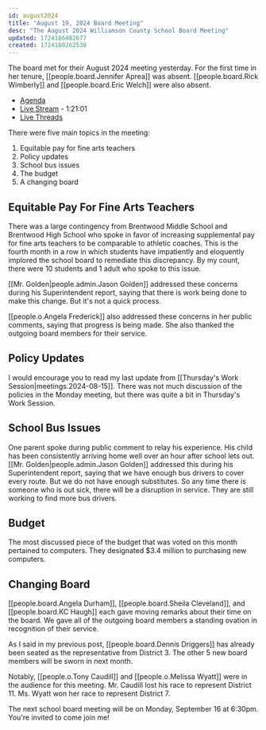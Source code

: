 ```yaml
---
id: august2024
title: "August 19, 2024 Board Meeting"
desc: "The August 2024 Williamson County School Board Meeting"
updated: 1724186482677
created: 1724180262538
---
```


The board met for their August 2024 meeting yesterday. For the first time in her tenure, [[people.board.Jennifer Aprea]] was absent. [[people.board.Rick Wimberly]] and [[people.board.Eric Welch]] were also absent.

- [Agenda](https://meeting.boeconnect.net/Public/Agenda/566?meeting=650356)
- [Live Stream](https://www.youtube.com/live/_75NKjH_rvI) - 1:21:01
- [Live Threads](https://www.threads.net/@murribu/post/C-3rENFJM-1)

There were five main topics in the meeting:

1. Equitable pay for fine arts teachers
1. Policy updates
1. School bus issues
1. The budget
1. A changing board

## Equitable Pay For Fine Arts Teachers

There was a large contingency from Brentwood Middle School and Brentwood High School who spoke in favor of increasing supplemental pay for fine arts teachers to be comparable to athletic coaches. This is the fourth month in a row in which students have impatiently and eloquently implored the school board to remediate this discrepancy. By my count, there were 10 students and 1 adult who spoke to this issue.

[[Mr. Golden|people.admin.Jason Golden]] addressed these concerns during his Superintendent report, saying that there is work being done to make this change. But it's not a quick process.

[[people.o.Angela Frederick]] also addressed these concerns in her public comments, saying that progress is being made. She also thanked the outgoing board members for their service.

## Policy Updates

I would encourage you to read my last update from [[Thursday's Work Session|meetings.2024-08-15]]. There was not much discussion of the policies in the Monday meeting, but there was quite a bit in Thursday's Work Session.

## School Bus Issues

One parent spoke during public comment to relay his experience. His child has been consistently arriving home well over an hour after school lets out. [[Mr. Golden|people.admin.Jason Golden]] addressed this during his Superintendent report, saying that we have enough bus drivers to cover every route. But we do not have enough substitutes. So any time there is someone who is out sick, there will be a disruption in service. They are still working to find more bus drivers.

## Budget

The most discussed piece of the budget that was voted on this month pertained to computers. They designated $3.4 million to purchasing new computers.

## Changing Board

[[people.board.Angela Durham]], [[people.board.Sheila Cleveland]], and [[people.board.KC Haugh]] each gave moving remarks about their time on the board. We gave all of the outgoing board members a standing ovation in recognition of their service.

As I said in my previous post, [[people.board.Dennis Driggers]] has already been seated as the representative from District 3. The other 5 new board members will be sworn in next month.

Notably, [[people.o.Tony Caudill]] and [[people.o.Melissa Wyatt]] were in the audience for this meeting. Mr. Caudill lost his race to represent District 11. Ms. Wyatt won her race to represent District 7.

The next school board meeting will be on Monday, September 16 at 6:30pm. You're invited to come join me!
